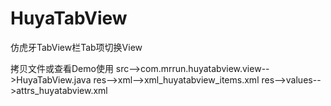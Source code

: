 # HuyaTabView
仿虎牙TabView栏Tab项切换View

拷贝文件或查看Demo使用
src-->com.mrrun.huyatabview.view-->HuyaTabView.java
res-->xml-->xml_huyatabview_items.xml
res-->values-->attrs_huyatabview.xml
